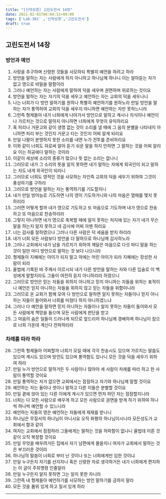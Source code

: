```yaml
---
title: "[신약성경] 고린도전서 14장"
date: 2021-02-01T06:04:51+09:00
tags: ['Lab-301' ,'신약성경','고린도전서']
draft: true
---
```

## 고린도전서 14장
### 방언과 예언
1. 사랑을 추구하며 신령한 것들을 사모하되 특별히 예언을 하려고 하라
2. 방언을 말하는 자는 사람에게 하지 아니하고 하나님께 하나니 이는 알아듣는 자가 없고 영으로 비밀을 말함이라
3. 그러나 예언하는 자는 사람에게 말하여 덕을 세우며 권면하며 위로하는 것이요
4. 방언을 말하는 자는 자기의 덕을 세우고 예언하는 자는 교회의 덕을 세우나니
5. 나는 너희가 다 방언 말하기를 원하나 특별히 예언하기를 원하노라 만일 방언을 말하는 자가 통역하여 교회의 덕을 세우지 아니하면 예언하는 자만 못하느니라
6. 그런즉 형제들아 내가 너희에게 나아가서 방언으로 말하고 계시나 지식이나 예언이나 가르치는 것으로 말하지 아니하면 너희에게 무엇이 유익하리요
7. 혹 피리나 거문고와 같이 생명 없는 것이 소리를 낼 때에 그 음의 분별을 나타내지 아니하면 피리 부는 것인지 거문고 타는 것인지 어찌 알게 되리요
8. 만일 나팔이 분명하지 못한 소리를 내면 누가 전투를 준비하리요
9. 이와 같이 너희도 혀로써 알아 듣기 쉬운 말을 하지 안하면 그 말하는 것을 어찌 알리요 이는 허공에다 말하는 것이라
10. 이같이 세상에 소리의 종류가 많으나 뜻 없는 소리는 없나니
11. 그러므로 내가 그 소리의 뜻을 알지 못하면 내가 말하는 자에게 외국인이 되고 말하는 자도 내게 외국인이 되리니
12. 그러므로 너희도 영적인 것을 사모하는 자인즉 교회의 덕을 세우기 위하여 그것이 풍성하기를 구하라
13. 그러므로 방언을 말하는 자는 통역하기를 기도할지니
14. 내가 만일 방어능로 기도하면 나의 영이 기도하거니와 나의 마음은 열매를 맺지 못하리라
15. 그러면 어떻게 할까 내가 영으로 기도하고 또 마음으로 기도하며 내가 영으로 찬송하고 또 마음으로 찬송하리라
16. 그렇지 아니하면 네가 영으로 축복할 때에 알지 못하는 처지에 있는 자가 네가 무슨 말을 하는지 알지 못하고 네 감사에 어찌 아멘 하리요
17. 너는 감사를 잘하였으나 그러나 다른 사람은 덕 세움을 받지 하리라
18. 내가 너희 모든 사람보다 방언을 더 말하므로 하나님께 감사하노라
19. 그러나 교회에서 내가 남을 가르치기 위하여 깨달은 마음으로 다섯 마디 말을 하는 것이 일만 마디 방언으로 말하는 것 보다 나으니라
20. 형제들아 지혜에는 아이가 되지 말고 악에는 어린 아이가 되라 지혜에는 장성한 사람이 되라
21. 율법에 기록된 바 주께서 이르시되 내가 다른 방언을 말하는 자와 다른 입술로 이 백성에게 말할지라도 그들이 여전히 듣지 아니하리라 하였으니
22. 그러므로 방언은 믿는 자들을 위하지 아니하고 믿지 아니하는 자들을 위하는 표적이나 예언은 믿지 아니하는 자들을 위하지 않고 믿는 자들을 위함이니라
23. 그러므로 온 교회가 함께 모여 다 방언으로 말하면 알지 못하는 자들이나 믿지 아니하는 자들이 들어와서 너희를 미쳤다 하지 아니하겠느냐
24. 그러나 다 예언을 말하면 믿지 아니하는 자들이나 알지 못하는 자들이 들어와서 모든 사람에게 책망을 들으며 모든 사람에게 판단을 받고
25. 그 마음의 숨은 일들이 드러나게 되므로 엎드리어 하나님께 경배하며 하나님이 참으로 너희 가운데 계신다 전파하리라
### 차례를 따라 하라
26. 그런즉 형제들아 어찌할까 너희가 모일 때에 각각 찬송시도 있으며 가르치는 말씀도 있으며 계시도 있으며 방언도 있으며 통역함도 있나니 모든 것을 덕을 세우기 위하여 하라
27. 만일 누가 방언으로 말하거든 두 사람이나 많아야 세 사람이 차례를 따라 하고 한 사람이 통역할 것이요
28. 만일 통역하는 자가 없으면 교회에서는 잠잠하고 자기와 하나님께 말할 것이요
29. 예안하는 자는 둘이나 셋이나 말하고 다른 이들은 분별할 것이요
30. 만일 곁에 앉아 있는 다른 이에게 계시가 있으면 먼저 하던 자는 잠잠할지니라
31. 너희는 다 모든 사람으로 배우게 하고 모든 사람으로 권면을 받게 하기 위하여 하나씩 하나씩 예언할 수 있느니라
32. 예언하는 자들의 영은 예언하는 자들에게 제재를 받나니
33. 하나님은 무질서의 하나님이 아니시요 오직 화평의 하나님이시니라 모든성도가 교회에서 함과 같이
34. 여자는 교회에서 잠잠하라 그들에게는 말하는 것을 허락함이 없나니 율법데 이른 것 같이 오직 복정할 것이요
35. 만일 무엇을 배우려거든 집에서 자기 남편에게 물을지니 여자가 교회에서 말하는 것은 부끄러운 것이라
36. 하나님의 말씀이 너희로 부터 난 것이나 또는 너희에게만 임한 것이냐
37. 만일 누구든지 자기를 선지자나 혹은 신령한 자로 생각하거든 내가 너희에게 편지하는 이 글이 주희명령 인줄알라
38. 만일 누구든지 알지 못하면 그는 알지 못한 자니라
39. 그런즉 내 형제들아 예언하기를 사모하는 방언 말하기를 금하지 말라
40. 모든 것을 품위 있게 하고 질서 있게 하라
***
    


